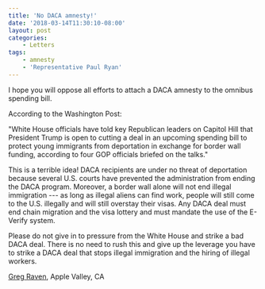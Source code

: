 ```yaml
---
title: 'No DACA amnesty!'
date: '2018-03-14T11:30:10-08:00'
layout: post
categories:
    - Letters
tags:
    - amnesty
    - 'Representative Paul Ryan'
---
```


I hope you will oppose all efforts to attach a DACA amnesty to the omnibus spending bill.

According to the Washington Post:

"White House officials have told key Republican leaders on Capitol Hill that President Trump is open to cutting a deal in an upcoming spending bill to protect young immigrants from deportation in exchange for border wall funding, according to four GOP officials briefed on the talks."

This is a terrible idea! DACA recipients are under no threat of deportation because several U.S. courts have prevented the administration from ending the DACA program. Moreover, a border wall alone will not end illegal immigration --- as long as illegal aliens can find work, people will still come to the U.S. illegally and will still overstay their visas. Any DACA deal must end chain migration and the visa lottery and must mandate the use of the E-Verify system.

Please do not give in to pressure from the White House and strike a bad DACA deal. There is no need to rush this and give up the leverage you have to strike a DACA deal that stops illegal immigration and the hiring of illegal workers.

[Greg Raven](https://www.gregraven.org), Apple Valley, CA